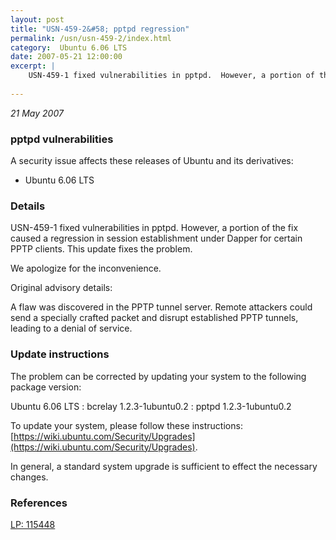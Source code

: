 ```yaml
---
layout: post
title: "USN-459-2&#58; pptpd regression"
permalink: /usn/usn-459-2/index.html
category:  Ubuntu 6.06 LTS
date: 2007-05-21 12:00:00
excerpt: |
    USN-459-1 fixed vulnerabilities in pptpd.  However, a portion of the fix  caused a regression in session establishment under Dapper for certain  PPTP clients.  This update fixes the problem.
    
--- 
```

 
 

*21 May 2007*

### pptpd vulnerabilities

A security issue affects these releases of Ubuntu and its derivatives:

* Ubuntu 6.06 LTS

### Details

USN-459-1 fixed vulnerabilities in pptpd. However, a portion of the fix caused a regression in session establishment under Dapper for certain PPTP clients. This update fixes the problem.

We apologize for the inconvenience.

Original advisory details:

 A flaw was discovered in the PPTP tunnel server. Remote attackers could send a specially crafted packet and disrupt established PPTP tunnels, leading to a denial of service.

### Update instructions

The problem can be corrected by updating your system to the following package version:

Ubuntu 6.06 LTS
 : bcrelay <span>1.2.3-1ubuntu0.2</span>
 : pptpd <span>1.2.3-1ubuntu0.2</span>

To update your system, please follow these instructions: [https://wiki.ubuntu.com/Security/Upgrades](https://wiki.ubuntu.com/Security/Upgrades).

In general, a standard system upgrade is sufficient to effect the necessary changes.

### References

 
 [LP: 115448](https://launchpad.net/bugs/115448)
 

